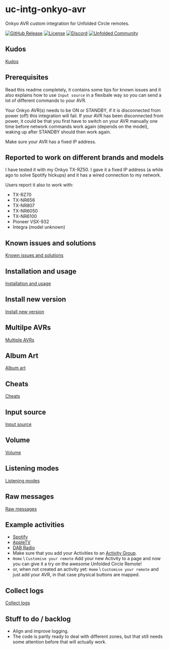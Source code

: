 # uc-intg-onkyo-avr

Onkyo AVR custom integration for Unfolded Circle remotes.

[![GitHub Release](https://img.shields.io/github/v/release/EddyMcNut/uc-intg-onkyo-avr)](https://github.com/EddyMcNut/uc-intg-onkyo-avr/releases)
[![License](https://img.shields.io/badge/license-MPL--2.0-blue.svg)](https://github.com/EddyMcNut/uc-intg-onkyo-avr/blob/main/LICENSE)
[![Discord](https://img.shields.io/badge/Discord-Join%20Chat-5865F2?logo=discord&logoColor=white)](https://discord.gg/zGVYf58)
[![Unfolded Community](https://img.shields.io/badge/Unfolded-Community-orange?logo=discourse&logoColor=white)](https://unfolded.community/)

## Kudos

[Kudos](./docs/kudos.md)

## Prerequisites

Read this readme completely, it contains some tips for known issues and it also explains how to use `Input source` in a flexibale way so you can send a lot of different commands to your AVR.

Your Onkyo AVR(s) needs to be ON or STANDBY, if it is disconnected from power (off) this integration will fail. If your AVR has been disconnected from power, it could be that you first have to switch on your AVR manually one time before network commands work again (depends on the model), waking up after STANDBY should then work again.

Make sure your AVR has a fixed IP address.

## Reported to work on different brands and models

I have tested it with my Onkyo TX-RZ50. I gave it a fixed IP address (a while ago to solve Spotify hickups) and it has a wired connection to my network.

Users report it also to work with:

- TX-RZ70
- TX-NR656
- TX-NR807
- TX-NR6050
- TX-NR6100
- Pioneer VSX-932
- Integra (model unknown)

## Known issues and solutions

[Known issues and solutions](./docs/known-issues.md)

## Installation and usage

[Installation and usage](./docs/installation.md)

## Install new version

[Install new version](./docs/new-version.md)

## Multilpe AVRs

[Multiple AVRs](./docs/multiple-avrs.md)

## Album Art

[Album art](./docs/album-art.md)

## Cheats

[Cheats](./docs/cheats.md)

## Input source

[Input source](./docs/input-selector.md)

## Volume

[Volume](./docs/volume.md)

## Listening modes

[Listening modes](./docs/listening-modes.md)

## Raw messages

[Raw messages](./docs/raw.md)

## Example activities

- [Spotify](./docs/spotify.md)
- [AppleTV](./docs/atv.md)
- [DAB Radio](./docs/dab.md)
- Make sure that you add your Activities to an [Activity Group](./docs/activitygroup.md).
- `Home` \ `Customise your remote` Add your new Activity to a page and now you can give it a try on the awesome Unfolded Circle Remote!
- or, when not created an activity yet: `Home` \ `Customise your remote` and just add your AVR, in that case physical buttons are mapped.

## Collect logs

[Collect logs](./docs/collect-logs.md)

## Stuff to do / backlog

- Align and improve logging.
- The code is partly ready to deal with different zones, but that still needs some attention before that will actually work.
